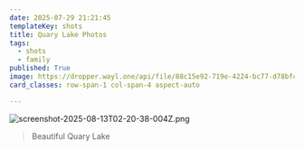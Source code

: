 ```yaml
---
date: 2025-07-29 21:21:45
templateKey: shots
title: Quary Lake Photos
tags:
  - shots
  - family
published: True
image: https://dropper.wayl.one/api/file/88c15e92-719e-4224-bc77-d78bfc10b1ab.png
card_classes: row-span-1 col-span-4 aspect-auto

---
```


![screenshot-2025-08-13T02-20-38-004Z.png](https://dropper.wayl.one/api/file/88c15e92-719e-4224-bc77-d78bfc10b1ab.png)

> Beautiful Quary Lake

